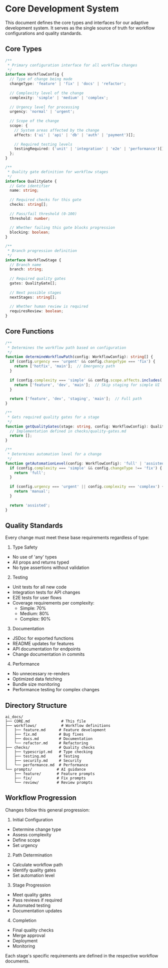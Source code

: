 # Core Development System

This document defines the core types and interfaces for our adaptive development system. It serves as the single source of truth for workflow configurations and quality standards.

## Core Types

```typescript
/**
 * Primary configuration interface for all workflow changes
 */
interface WorkflowConfig {
  // Type of change being made
  changeType: 'feature' | 'fix' | 'docs' | 'refactor';
  
  // Complexity level of the change
  complexity: 'simple' | 'medium' | 'complex';
  
  // Urgency level for processing
  urgency: 'normal' | 'urgent';
  
  // Scope of the change
  scope: {
    // System areas affected by the change
    affects: ('ui' | 'api' | 'db' | 'auth' | 'payment')[];
    
    // Required testing levels
    testingRequired: ('unit' | 'integration' | 'e2e' | 'performance')[];
  };
}

/**
 * Quality gate definition for workflow stages
 */
interface QualityGate {
  // Gate identifier
  name: string;
  
  // Required checks for this gate
  checks: string[];
  
  // Pass/fail threshold (0-100)
  threshold: number;
  
  // Whether failing this gate blocks progression
  blocking: boolean;
}

/**
 * Branch progression definition
 */
interface WorkflowStage {
  // Branch name
  branch: string;
  
  // Required quality gates
  gates: QualityGate[];
  
  // Next possible stages
  nextStages: string[];
  
  // Whether human review is required
  requiresReview: boolean;
}
```

## Core Functions

```typescript
/**
 * Determines the workflow path based on configuration
 */
function determineWorkflowPath(config: WorkflowConfig): string[] {
  if (config.urgency === 'urgent' && config.changeType === 'fix') {
    return ['hotfix', 'main'];  // Emergency path
  }
  
  if (config.complexity === 'simple' && config.scope.affects.includes('ui')) {
    return ['feature', 'dev', 'main'];  // Skip staging for simple UI
  }
  
  return ['feature', 'dev', 'staging', 'main'];  // Full path
}

/**
 * Gets required quality gates for a stage
 */
function getQualityGates(stage: string, config: WorkflowConfig): QualityGate[] {
  // Implementation defined in checks/quality-gates.md
  return [];
}

/**
 * Determines automation level for a change
 */
function getAutomationLevel(config: WorkflowConfig): 'full' | 'assisted' | 'manual' {
  if (config.complexity === 'simple' && config.changeType !== 'fix') {
    return 'full';
  }
  
  if (config.urgency === 'urgent' || config.complexity === 'complex') {
    return 'manual';
  }
  
  return 'assisted';
}
```

## Quality Standards

Every change must meet these base requirements regardless of type:

1. Type Safety
- No use of 'any' types
- All props and returns typed
- No type assertions without validation

2. Testing
- Unit tests for all new code
- Integration tests for API changes
- E2E tests for user flows
- Coverage requirements per complexity:
  - Simple: 70%
  - Medium: 80%
  - Complex: 90%

3. Documentation
- JSDoc for exported functions
- README updates for features
- API documentation for endpoints
- Change documentation in commits

4. Performance
- No unnecessary re-renders
- Optimized data fetching
- Bundle size monitoring
- Performance testing for complex changes

## Directory Structure

```
ai_docs/
├── CORE.md              # This file
├── workflows/           # Workflow definitions
│   ├── feature.md      # Feature development
│   ├── fix.md          # Bug fixes
│   ├── docs.md         # Documentation
│   └── refactor.md     # Refactoring
├── checks/             # Quality checks
│   ├── typescript.md   # Type checking
│   ├── testing.md      # Testing
│   ├── security.md     # Security
│   └── performance.md  # Performance
└── prompts/           # AI guidance
    ├── feature/       # Feature prompts
    ├── fix/           # Fix prompts
    └── review/        # Review prompts
```

## Workflow Progression

Changes follow this general progression:

1. Initial Configuration
- Determine change type
- Assess complexity
- Define scope
- Set urgency

2. Path Determination
- Calculate workflow path
- Identify quality gates
- Set automation level

3. Stage Progression
- Meet quality gates
- Pass reviews if required
- Automated testing
- Documentation updates

4. Completion
- Final quality checks
- Merge approval
- Deployment
- Monitoring

Each stage's specific requirements are defined in the respective workflow documents.
